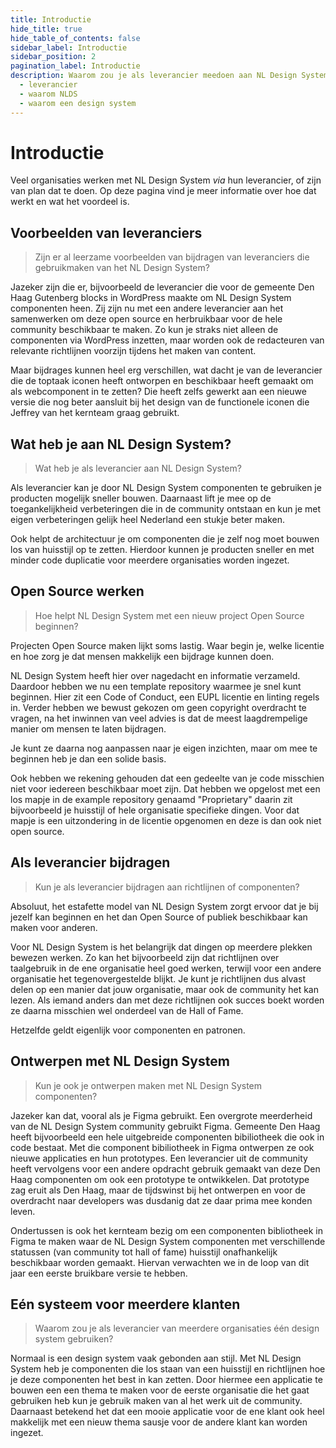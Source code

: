 ```yaml
---
title: Introductie
hide_title: true
hide_table_of_contents: false
sidebar_label: Introductie
sidebar_position: 2
pagination_label: Introductie
description: Waarom zou je als leverancier meedoen aan NL Design System?
  - leverancier
  - waarom NLDS
  - waarom een design system
---
```


# Introductie

Veel organisaties werken met NL Design System _via_ hun leverancier, of zijn van plan dat te doen. Op deze pagina vind je meer informatie over hoe dat werkt en wat het voordeel is.

## Voorbeelden van leveranciers

> Zijn er al leerzame voorbeelden van bijdragen van leveranciers die gebruikmaken van het NL Design System?

Jazeker zijn die er, bijvoorbeeld de leverancier die voor de gemeente Den Haag Gutenberg blocks in WordPress maakte om NL Design System componenten heen. Zij zijn nu met een andere leverancier aan het samenwerken om deze open source en herbruikbaar voor de hele community beschikbaar te maken. Zo kun je straks niet alleen de componenten via WordPress inzetten, maar worden ook de redacteuren van relevante richtlijnen voorzijn tijdens het maken van content.

Maar bijdrages kunnen heel erg verschillen, wat dacht je van de leverancier die de toptaak iconen heeft ontworpen en beschikbaar heeft gemaakt om als webcomponent in te zetten? Die heeft zelfs gewerkt aan een nieuwe versie die nog beter aansluit bij het design van de functionele iconen die Jeffrey van het kernteam graag gebruikt.

## Wat heb je aan NL Design System?

> Wat heb je als leverancier aan NL Design System?

Als leverancier kan je door NL Design System componenten te gebruiken je producten mogelijk sneller bouwen. Daarnaast lift je mee op de toegankelijkheid verbeteringen die in de community ontstaan en kun je met eigen verbeteringen gelijk heel Nederland een stukje beter maken.

Ook helpt de architectuur je om componenten die je zelf nog moet bouwen los van huisstijl op te zetten. Hierdoor kunnen je producten sneller en met minder code duplicatie voor meerdere organisaties worden ingezet.

## Open Source werken

> Hoe helpt NL Design System met een nieuw project Open Source beginnen?

Projecten Open Source maken lijkt soms lastig. Waar begin je, welke licentie en hoe zorg je dat mensen makkelijk een bijdrage kunnen doen.

NL Design System heeft hier over nagedacht en informatie verzameld. Daardoor hebben we nu een template repository waarmee je snel kunt beginnen. Hier zit een Code of Conduct, een EUPL licentie en linting regels in. Verder hebben we bewust gekozen om geen copyright overdracht te vragen, na het inwinnen van veel advies is dat de meest laagdrempelige manier om mensen te laten bijdragen.

Je kunt ze daarna nog aanpassen naar je eigen inzichten, maar om mee te beginnen heb je dan een solide basis.

Ook hebben we rekening gehouden dat een gedeelte van je code misschien niet voor iedereen beschikbaar moet zijn. Dat hebben we opgelost met een los mapje in de example repository genaamd "Proprietary" daarin zit bijvoorbeeld je huisstijl of hele organisatie specifieke dingen. Voor dat mapje is een uitzondering in de licentie opgenomen en deze is dan ook niet open source.

## Als leverancier bijdragen

> Kun je als leverancier bijdragen aan richtlijnen of componenten?

Absoluut, het estafette model van NL Design System zorgt ervoor dat je bij jezelf kan beginnen en het dan Open Source of publiek beschikbaar kan maken voor anderen.

Voor NL Design System is het belangrijk dat dingen op meerdere plekken bewezen werken. Zo kan het bijvoorbeeld zijn dat richtlijnen over taalgebruik in de ene organisatie heel goed werken, terwijl voor een andere organisatie het tegenovergestelde blijkt. Je kunt je richtlijnen dus alvast delen op een manier dat jouw organisatie, maar ook de community het kan lezen. Als iemand anders dan met deze richtlijnen ook succes boekt worden ze daarna misschien wel onderdeel van de Hall of Fame.

Hetzelfde geldt eigenlijk voor componenten en patronen.

## Ontwerpen met NL Design System

> Kun je ook je ontwerpen maken met NL Design System componenten?

Jazeker kan dat, vooral als je Figma gebruikt. Een overgrote meerderheid van de NL Design System community gebruikt Figma. Gemeente Den Haag heeft bijvoorbeeld een hele uitgebreide componenten bibiliotheek die ook in code bestaat. Met die component bibiliotheek in Figma ontwerpen ze ook nieuwe applicaties en hun prototypes. Een leverancier uit de community heeft vervolgens voor een andere opdracht gebruik gemaakt van deze Den Haag componenten om ook een prototype te ontwikkelen. Dat prototype zag eruit als Den Haag, maar de tijdswinst bij het ontwerpen en voor de overdracht naar developers was dusdanig dat ze daar prima mee konden leven.

Ondertussen is ook het kernteam bezig om een componenten bibliotheek in Figma te maken waar de NL Design System componenten met verschillende statussen (van community tot hall of fame) huisstijl onafhankelijk beschikbaar worden gemaakt. Hiervan verwachten we in de loop van dit jaar een eerste bruikbare versie te hebben.

## Eén systeem voor meerdere klanten

> Waarom zou je als leverancier van meerdere organisaties één design system gebruiken?

Normaal is een design system vaak gebonden aan stijl. Met NL Design System heb je componenten die los staan van een huisstijl en richtlijnen hoe je deze componenten het best in kan zetten. Door hiermee een applicatie te bouwen een een thema te maken voor de eerste organisatie die het gaat gebruiken heb kun je gebruik maken van al het werk uit de community. Daarnaast betekend het dat een mooie applicatie voor de ene klant ook heel makkelijk met een nieuw thema sausje voor de andere klant kan worden ingezet.
